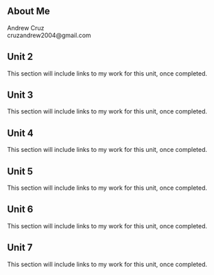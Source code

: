 <!DOCTYPE html>
<html>
  <head>
<title>Web Portfolio: Andrew Cruz</title>
 <meta charset="utf-8">
    <h2>About Me</h2>
<style>
p{ 
  color: red
  font-size: 1.5cm
  font-weight: semi-bold
  text-align: left
  font-family: "serif";
  border-radius: 25px;
}
  h2{ 
  color: black
  font-size: 2cm
  font-weight:bold
  text-align: left
  font-family: "Times";
  border-radius: 25px;
}
  div{ 
  color: blue
  font-size: 1.2cm
  font-weight: bold
  text-align: left
  font-family: "Times New Roman";
  border-radius: 25px;
}
</style>
</head>
<body>
  
<div>
Andrew Cruz<br/>
cruzandrew2004@gmail.com
</div>

<div>
<nav>
<h2>Unit 2</h2>
<p>This section will include links to my work for this unit, once completed.</p>
 
</div>
<h2>Unit 3</h2>
<p>This section will include links to my work for this unit, once completed.</p>
 
</div>
<h2>Unit 4</h2>
<p>This section will include links to my work for this unit, once completed.</p>
 
</div>
<h2>Unit 5</h2>
<p>This section will include links to my work for this unit, once completed.</p>
 
</div>
<h2>Unit 6</h2>
<p>This section will include links to my work for this unit, once completed.</p>
 
</div>
<h2>Unit 7</h2>
<p>This section will include links to my work for this unit, once completed.</p>
 
</div>

  </body>
</html>
